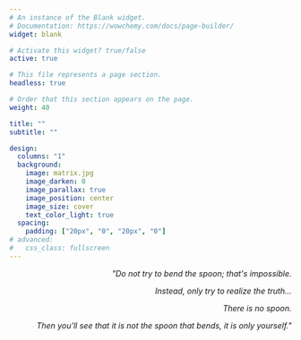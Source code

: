 ```yaml
---
# An instance of the Blank widget.
# Documentation: https://wowchemy.com/docs/page-builder/
widget: blank

# Activate this widget? true/false
active: true

# This file represents a page section.
headless: true

# Order that this section appears on the page.
weight: 40

title: ""
subtitle: ""

design:
  columns: "1"
  background:
    image: matrix.jpg
    image_darken: 0
    image_parallax: true
    image_position: center
    image_size: cover
    text_color_light: true
  spacing:
    padding: ["20px", "0", "20px", "0"]
# advanced:
#   css_class: fullscreen
---
```




<p align="right"><i>"Do not try to bend the spoon; that's impossible.</i></p>
<p align="right"><i>Instead, only try to realize the truth...</i></p>
<p align="right"><i>There is no spoon.</i></p>
<p align="right"><i>Then you'll see that it is not the spoon that bends, it is only yourself."</i></p>
